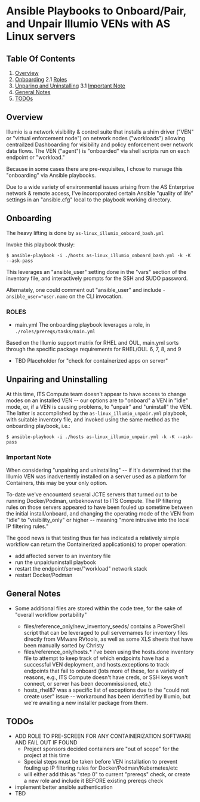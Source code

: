 # Ansible Playbooks to Onboard/Pair, and Unpair Illumio VENs with AS Linux servers

## Table Of Contents
  1. [Overview](#overview)
  2. [Onboarding](#onboarding)
    2.1 [Roles](#roles)
  3. [Unparing and Uninstalling](#unpairinganduninstalling)
    3.1 [Important Note](#importantnote)
  4. [General Notes](#generalnotes)
  5. [TODOs](#todos)


## Overview
Illumio is a network visibility & control suite that installs a shim driver ("VEN" or "virtual enforcement node") on network nodes ("workloads") allowing centrailzed Dashboarding for visibility and policy enforcement over network data flows. The VEN ("agent") is "onboarded" via shell scripts run on each endpoint or "workload."

Because in some cases there are pre-requisites, I chose to manage this "onboarding" via Ansible playbooks.

Due to a wide variety of environmental issues arising from the AS Enterprise network & remote access, I've incoroporated certain Ansible "quality of life" settings in an "ansible.cfg" local to the playbook working directory.


## Onboarding

The heavy lifting is done by `as-linux_illumio_onboard_bash.yml`

Invoke this playbook thusly:

`$ ansible-playbook -i ./hosts as-linux_illumio_onboard_bash.yml -k -K --ask-pass`

This leverages an "ansible_user" setting done in the "vars" section of the inventory file, and interactively prompts for the SSH and SUDO password.

Alternately, one could comment out "ansible_user" and include `-ansible_user="user.name` on the CLI invocation.

### ROLES
  - main.yml
  The onboarding playbook leverages a role, in `./roles/prereqs/tasks/main.yml`
  
  Based on the Illumio support matrix for RHEL and OUL, main.yml sorts through the specific package requirements for RHEL/OUL 6, 7, 8, and 9

  - TBD
  Placeholder for "check for containerized apps on server"

## Unpairing and Uninstalling
At this time, ITS Compute team doesn't appear to have access to change modes on an installed VEN -- our options are to "onboard" a VEN in "idle" mode, or, if a VEN is causing problems, to "unpair" and "uninstall" the VEN. The latter is accomplished by the `as-linux_illumio_unpair.yml` playbook, with suitable inventory file, and invoked using the same method as the onboarding playbook, i.e.:

`$ ansible-playbook -i ./hosts as-linux_illumio_unpair.yml -k -K --ask-pass`

  ### Important Note 
  When considering "unpairing and uninstalling" -- if it's determined that the Illumio VEN was inadvertently installed on a server used as a platform for Containers, this may be your only option.
  
  To-date we've encounterd several JCTE servers that turned out to be running Docker/Podman, unbeknownst to ITS Compute. The IP filtering rules on those servers appeared to have been fouled up sometime between the initial install/onboard, and changing the operating mode of the VEN from "idle" to "visibility_only" or higher -- meaning "more intrusive into the local IP filtering rules."
  
  The good news is that testing thus far has indicated a relatively simple workflow can return the Containerized application(s) to proper operation:
  - add affected server to an inventory file
  - run the unpair/uninstall playbook
  - restart the endpoint/server/"workload" network stack
  - restart Docker/Podman

## General Notes
- Some additional files are stored within the code tree, for the sake of "overall workflow portability" 

  - files/reference_only/new_inventory_seeds/ contains a PowerShell script that can be leveraged to pull servernames for inventory files directly from VMware RVtools, as well as some XLS sheets that have been manually sorted by Christy
  -  files/reference_only/hosts.* I've been using the hosts.done inventory file to attempt to keep track of which endpoints have had a successful VEN deployment, and hosts.exceptions to track endpoints that fail to onboard (lots more of these, for a variety of reasons, e.g., ITS Compute doesn't have creds, or SSH keys won't connect, or server has been decommissioned, etc.)
  - hosts_rhel87 was a specific list of exceptions due to the "could not create user" issue -- workaround has been identified by Illumio, but we're awaiting a new installer package from them.

## TODOs

  - ADD ROLE TO PRE-SCREEN FOR ANY CONTAINERIZATION SOFTWARE AND FAIL OUT IF FOUND
    * Project sponsors decided containers are "out of scope" for the project at this time
    * Special steps must be taken before VEN installation to prevent fouling up IP filtering rules for Docker/Podman/Kubernetes/etc
    * will either add this as "step 0" to current "prereqs" check, or create a new role and include it BEFORE existing prereqs check
  - implement better ansible authentication
  - TBD